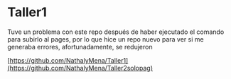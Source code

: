 # Taller1

Tuve un problema con este repo después de haber ejecutado el comando para subirlo al pages, por lo que hice un repo nuevo para ver si 
me generaba errores, afortunadamente, se redujeron

[https://github.com/NathalyMena/Taller1](https://github.com/NathalyMena/Taller2solopag)
